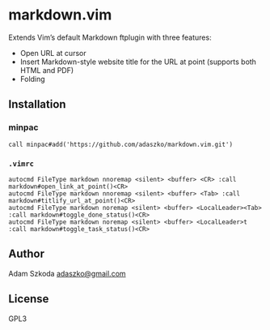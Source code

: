 # markdown.vim

Extends Vim’s default Markdown ftplugin with three features:

 * Open URL at cursor
 * Insert Markdown-style website title for the URL at point (supports both HTML and PDF)
 * Folding

## Installation
### minpac

```VimL
call minpac#add('https://github.com/adaszko/markdown.vim.git')
```

### `.vimrc`

```VimL
autocmd FileType markdown nnoremap <silent> <buffer> <CR> :call markdown#open_link_at_point()<CR>
autocmd FileType markdown nnoremap <silent> <buffer> <Tab> :call markdown#titlify_url_at_point()<CR>
autocmd FileType markdown noremap <silent> <buffer> <LocalLeader><Tab> :call markdown#toggle_done_status()<CR>
autocmd FileType markdown noremap <silent> <buffer> <LocalLeader>t :call markdown#toggle_task_status()<CR>
```

## Author

Adam Szkoda <adaszko@gmail.com>

## License

GPL3
